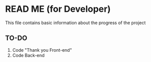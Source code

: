 # READ ME (for Developer)

This file contains basic information about the progress of the project

## TO-DO
1. Code "Thank you Front-end"
2. Code Back-end